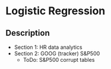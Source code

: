 # Logistic Regression


## Description

* Section 1: HR data analytics
* Section 2: GOOG (tracker) S&P500
  * ToDo: S&P500 corrupt tables
